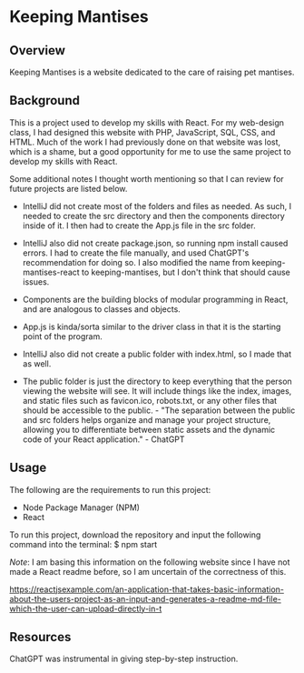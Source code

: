 # Keeping Mantises

## Overview

Keeping Mantises is a website dedicated to the care of raising pet mantises.

## Background

This is a project used to develop my skills with React. For my web-design class, I had designed this website with PHP,
JavaScript, SQL, CSS, and HTML. Much of the work I had previously done on that website was lost, which is a shame, but
a good opportunity for me to use the same project to develop my skills with React.

Some additional notes I thought worth mentioning so that I can review for future projects are listed below.

 * IntelliJ did not create most of the folders and files as needed. As such, I needed to create the src directory and
   then the components directory inside of it. I then had to create the App.js file in the src folder.
 * IntelliJ also did not create package.json, so running npm install caused errors. I had to create the file manually,
   and used ChatGPT's recommendation for doing so. I also modified the name from keeping-mantises-react to
   keeping-mantises, but I don't think that should cause issues.
 * Components are the building blocks of modular programming in React, and are analogous to classes and objects.
 * App.js is kinda/sorta similar to the driver class in that it is the starting point of the program.

 * IntelliJ also did not create a public folder with index.html, so I made that as well. 
 * The public folder is just the directory to keep everything that the person viewing the website will see. It will
   include things like the index, images, and static files such as favicon.ico, robots.txt, or any other files that 
   should be accessible to the public.
        - "The separation between the public and src folders helps organize and manage your project structure, allowing 
           you to differentiate between static assets and the dynamic code of your React application." - ChatGPT

## Usage

The following are the requirements to run this project:

 * Node Package Manager (NPM)
 * React

 To run this project, download the repository and input the following command into the terminal:
  $ npm start

  *Note*: I am basing this information on the following website since I have not made a React readme before, so I am
  uncertain of the correctness of this.

  https://reactjsexample.com/an-application-that-takes-basic-information-about-the-users-project-as-an-input-and-generates-a-readme-md-file-which-the-user-can-upload-directly-in-t

## Resources

ChatGPT was instrumental in giving step-by-step instruction.
